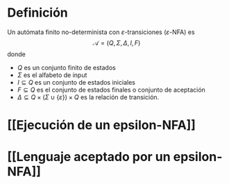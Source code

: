 # Definición
Un autómata finito no-determinista con $\varepsilon$-transiciones ($\varepsilon$-NFA) es
$$
\mathcal{A}=(Q,\Sigma,\Delta,I,F)
$$
donde
- $Q$ es un conjunto finito de estados
- $\Sigma$ es el alfabeto de input
- $I\subseteq Q$ es un conjunto de estados iniciales
- $F\subseteq Q$ es el conjunto de estados finales o conjunto de aceptación
- $\Delta\subseteq Q\times(\Sigma\cup\{\varepsilon\})\times Q$ es la relación de transición.
# [[Ejecución de un epsilon-NFA]]
# [[Lenguaje aceptado por un epsilon-NFA]]
